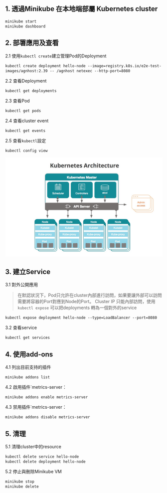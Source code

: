 ## 1. 透過Minikube 在本地端部屬 Kubernetes cluster 
```
minikube start
minikube dashboard
```
## 2. 部署應用及查看
2.1 使用`kubectl create`建立管理Pod的Deployment
```
kubectl create deployment hello-node --image=registry.k8s.io/e2e-test-images/agnhost:2.39 -- /agnhost netexec --http-port=8080
```
2.2 查看Deployment
```
kubectl get deployments
```
2.3 查看Pod
```
kubectl get pods
```
2.4 查看cluster event
```
kubectl get events
```
2.5 查看`kubectl`設定
```
kubectl config view
```

![Kubernetes 架構](src/images/kubernetes-architecture.jpg)

## 3. 建立Service
3.1 對外公開應用
> 在默認狀況下，Pod只允許在cluster內部進行訪問，如果要讓外部可以訪問需要將容器的Port對應到Node的Port。
> Cluster IP 只能內部訪問，使用`kubectl expose` 可以把deployments 轉為一個對外的service
```
kubectl expose deployment hello-node --type=LoadBalancer --port=8080
```
3.2 查看service
```
kubectl get services
```

## 4. 使用add-ons
4.1 列出目前支持的插件
```
minikube addons list
```
4.2 啟用插件`metrics-server：

```
minikube addons enable metrics-server
```
4.3 禁用插件`metrics-server：

```
minikube addons disable metrics-server
```

## 5. 清理
5.1 清理cluster中的resource
```
kubectl delete service hello-node
kubectl delete deployment hello-node
```

5.2 停止與刪除Minikube VM
```
minikube stop
minikube delete
```



